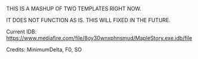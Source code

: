 THIS IS A MASHUP OF TWO TEMPLATES RIGHT NOW.

IT DOES NOT FUNCTION AS IS. THIS WILL FIXED IN THE FUTURE.

Current IDB: https://www.mediafire.com/file/8oy30wnxphnsmud/MapleStory.exe.idb/file


Credits: MinimumDelta, F0, SO
